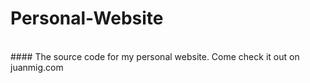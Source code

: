 # Personal-Website
<br>
#### The source code for my personal website. Come check it out on juanmig.com
